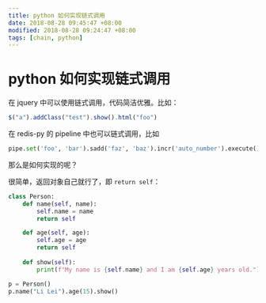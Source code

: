 ```yaml
---
title: python 如何实现链式调用
date: 2018-08-28 09:45:47 +08:00
modified: 2018-08-28 09:24:47 +08:00
tags: [chain, python]
---
```


# python 如何实现链式调用

在 jquery 中可以使用链式调用，代码简洁优雅。比如：
```javascript
$("a").addClass("test").show().html("foo")
```
在 redis-py 的 pipeline 中也可以链式调用，比如

```python
pipe.set('foo', 'bar').sadd('faz', 'baz').incr('auto_number').execute()
```



那么是如何实现的呢？

很简单，返回对象自己就行了，即 `return self`：

```python
class Person:
    def name(self, name):
        self.name = name
        return self

    def age(self, age):
        self.age = age
        return self
     
    def show(self):
        print(f"My name is {self.name} and I am {self.age} years old.")

p = Person()
p.name("Li Lei").age(15).show()
```

